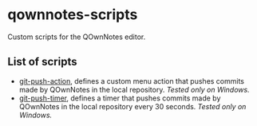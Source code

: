 # qownnotes-scripts

Custom scripts for the QOwnNotes editor.

## List of scripts

- [git-push-action](./git-push-action.qml), defines a custom menu action that pushes commits made by QOwnNotes in the local repository. _Tested only on Windows._
- [git-push-timer](./git-push-timer.qml), defines a timer that pushes commits made by QOwnNotes in the local repository every 30 seconds. _Tested only on Windows._
